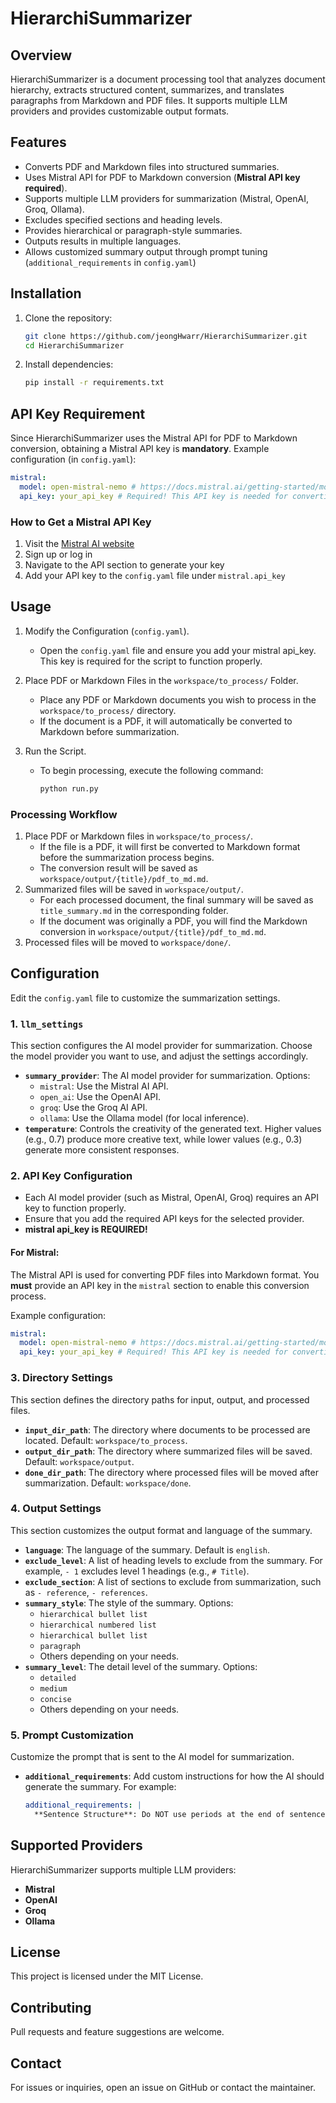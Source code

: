 # HierarchiSummarizer

## Overview
HierarchiSummarizer is a document processing tool that analyzes document hierarchy, extracts structured content, summarizes, and translates paragraphs from Markdown and PDF files. It supports multiple LLM providers and provides customizable output formats.

## Features
- Converts PDF and Markdown files into structured summaries.
- Uses Mistral API for PDF to Markdown conversion (**Mistral API key required**).
- Supports multiple LLM providers for summarization (Mistral, OpenAI, Groq, Ollama).
- Excludes specified sections and heading levels.
- Provides hierarchical or paragraph-style summaries.
- Outputs results in multiple languages.
- Allows customized summary output through prompt tuning (`additional_requirements` in `config.yaml`)

## Installation

1. Clone the repository:
   ```bash
   git clone https://github.com/jeongHwarr/HierarchiSummarizer.git
   cd HierarchiSummarizer
   ```
2. Install dependencies:
   ```bash
   pip install -r requirements.txt
   ```

## API Key Requirement
Since HierarchiSummarizer uses the Mistral API for PDF to Markdown conversion, obtaining a Mistral API key is **mandatory**.
Example configuration (in `config.yaml`):
```yaml
mistral:
  model: open-mistral-nemo # https://docs.mistral.ai/getting-started/models/models_overview/
  api_key: your_api_key # Required! This API key is needed for converting PDFs to Markdown.
```

### How to Get a Mistral API Key
1. Visit the [Mistral AI website](https://docs.mistral.ai/getting-started/)
2. Sign up or log in
3. Navigate to the API section to generate your key
4. Add your API key to the `config.yaml` file under `mistral.api_key`

## Usage
1. Modify the Configuration (`config.yaml`).
   - Open the `config.yaml` file and ensure you add your mistral api_key. This key is required for the script to function properly.

2. Place PDF or Markdown Files in the `workspace/to_process/` Folder.
   - Place any PDF or Markdown documents you wish to process in the `workspace/to_process/` directory.
   - If the document is a PDF, it will automatically be converted to Markdown before summarization.

3. Run the Script.
   - To begin processing, execute the following command:
     ```bash
     python run.py
     ```
  
### Processing Workflow
1. Place PDF or Markdown files in `workspace/to_process/`.
    - If the file is a PDF, it will first be converted to Markdown format before the summarization process begins.
    - The conversion result will be saved as `workspace/output/{title}/pdf_to_md.md`.
2. Summarized files will be saved in `workspace/output/`.
    - For each processed document, the final summary will be saved as `title_summary.md` in the corresponding folder.
    - If the document was originally a PDF, you will find the Markdown conversion in `workspace/output/{title}/pdf_to_md.md`.
3. Processed files will be moved to `workspace/done/`.

## Configuration
Edit the `config.yaml` file to customize the summarization settings.

### 1. **`llm_settings`**
This section configures the AI model provider for summarization. Choose the model provider you want to use, and adjust the settings accordingly.

- **`summary_provider`**: The AI model provider for summarization. Options:
    - `mistral`: Use the Mistral AI API.
    - `open_ai`: Use the OpenAI API.
    - `groq`: Use the Groq AI API.
    - `ollama`: Use the Ollama model (for local inference).
- **`temperature`**: Controls the creativity of the generated text. Higher values (e.g., 0.7) produce more creative text, while lower values (e.g., 0.3) generate more consistent responses.

### 2. **API Key Configuration**
- Each AI model provider (such as Mistral, OpenAI, Groq) requires an API key to function properly.
- Ensure that you add the required API keys for the selected provider.
- **mistral api_key is REQUIRED!**

#### For Mistral:
The Mistral API is used for converting PDF files into Markdown format. You **must** provide an API key in the `mistral` section to enable this conversion process.

Example configuration:
```yaml
mistral:
  model: open-mistral-nemo # https://docs.mistral.ai/getting-started/models/models_overview/
  api_key: your_api_key # Required! This API key is needed for converting PDFs to Markdown.
```

### 3. **Directory Settings**
This section defines the directory paths for input, output, and processed files.

- **`input_dir_path`**: The directory where documents to be processed are located. Default: `workspace/to_process`.
- **`output_dir_path`**: The directory where summarized files will be saved. Default: `workspace/output`.
- **`done_dir_path`**: The directory where processed files will be moved after summarization. Default: `workspace/done`.

### 4. **Output Settings**
This section customizes the output format and language of the summary.

- **`language`**: The language of the summary. Default is `english`.
- **`exclude_level`**: A list of heading levels to exclude from the summary. For example, `- 1` excludes level 1 headings (e.g., `# Title`).
- **`exclude_section`**: A list of sections to exclude from summarization, such as `- reference`, `- references`.
- **`summary_style`**: The style of the summary. Options:
    - `hierarchical bullet list`
    - `hierarchical numbered list`
    - `hierarchical bullet list`
    - `paragraph`
    - Others depending on your needs.
- **`summary_level`**: The detail level of the summary. Options:
    - `detailed`
    - `medium`
    - `concise`
    - Others depending on your needs.

### 5. **Prompt Customization**
Customize the prompt that is sent to the AI model for summarization.

- **`additional_requirements`**: Add custom instructions for how the AI should generate the summary. For example:
  ```yaml
  additional_requirements: |
    **Sentence Structure**: Do NOT use periods at the end of sentences.


## Supported Providers
HierarchiSummarizer supports multiple LLM providers:
- **Mistral** 
- **OpenAI** 
- **Groq** 
- **Ollama**

## License
This project is licensed under the MIT License.

## Contributing
Pull requests and feature suggestions are welcome.

## Contact
For issues or inquiries, open an issue on GitHub or contact the maintainer.

